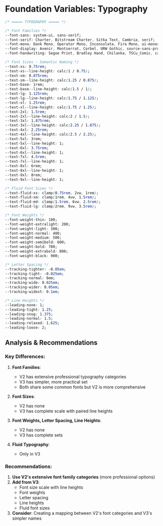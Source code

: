 # Foundation Variables: Typography
```css
/* ===== TYPOGRAPHY ===== */

/* Font Families */
--font-sans: system-ui, sans-serif;
--font-serif: Charter, Bitstream Charter, Sitka Text, Cambria, serif;
--font-mono: Dank Mono, Operator Mono, Inconsolata, Fira Mono, ui-monospace, SF Mono, Monaco, Droid Sans Mono, Source Code Pro, Cascadia Code, Menlo, Consolas, DejaVu Sans Mono, monospace;
--font-display: Avenir, Montserrat, Corbel, URW Gothic, source-sans-pro, sans-serif;
--font-handwriting: Segoe Print, Bradley Hand, Chilanka, TSCu_Comic, casual, cursive;

/* Font Sizes - Semantic Naming */
--text-xs: 0.75rem;
--text-xs--line-height: calc(1 / 0.75);
--text-sm: 0.875rem;
--text-sm--line-height: calc(1.25 / 0.875);
--text-base: 1rem;
--text-base--line-height: calc(1.5 / 1);
--text-lg: 1.125rem;
--text-lg--line-height: calc(1.75 / 1.125);
--text-xl: 1.25rem;
--text-xl--line-height: calc(1.75 / 1.25);
--text-2xl: 1.5rem;
--text-2xl--line-height: calc(2 / 1.5);
--text-3xl: 1.875rem;
--text-3xl--line-height: calc(2.25 / 1.875);
--text-4xl: 2.25rem;
--text-4xl--line-height: calc(2.5 / 2.25);
--text-5xl: 3rem;
--text-5xl--line-height: 1;
--text-6xl: 3.75rem;
--text-6xl--line-height: 1;
--text-7xl: 4.5rem;
--text-7xl--line-height: 1;
--text-8xl: 6rem;
--text-8xl--line-height: 1;
--text-9xl: 8rem;
--text-9xl--line-height: 1;

/* Fluid Font Sizes */
--text-fluid-xs: clamp(0.75rem, 2vw, 1rem);
--text-fluid-sm: clamp(1rem, 4vw, 1.5rem);
--text-fluid-md: clamp(1.5rem, 6vw, 2.5rem);
--text-fluid-lg: clamp(2rem, 9vw, 3.5rem);

/* Font Weights */
--font-weight-thin: 100;
--font-weight-extralight: 200;
--font-weight-light: 300;
--font-weight-normal: 400;
--font-weight-medium: 500;
--font-weight-semibold: 600;
--font-weight-bold: 700;
--font-weight-extrabold: 800;
--font-weight-black: 900;

/* Letter Spacing */
--tracking-tighter: -0.05em;
--tracking-tight: -0.025em;
--tracking-normal: 0em;
--tracking-wide: 0.025em;
--tracking-wider: 0.05em;
--tracking-widest: 0.1em;

/* Line Heights */
--leading-none: 1;
--leading-tight: 1.25;
--leading-snug: 1.375;
--leading-normal: 1.5;
--leading-relaxed: 1.625;
--leading-loose: 2;
```

## Analysis & Recommendations

### Key Differences:
1. **Font Families**: 
   - V2 has extensive professional typography categories
   - V3 has simpler, more practical set
   - Both share some common fonts but V2 is more comprehensive

2. **Font Sizes**: 
   - V2 has none
   - V3 has complete scale with paired line heights

3. **Font Weights, Letter Spacing, Line Heights**:
   - V2 has none
   - V3 has complete sets

4. **Fluid Typography**:
   - Only in V3

### Recommendations:
1. **Use V2's extensive font family categories** (more professional options)
2. **Add from V3**:
   - Font size scale with line heights
   - Font weights
   - Letter spacing
   - Line heights
   - Fluid font sizes
3. **Consider**: Creating a mapping between V2's font categories and V3's simpler names
